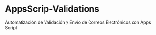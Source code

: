 # AppsScrip-Validations
Automatización de Validación y Envío de Correos Electrónicos con Apps Script
